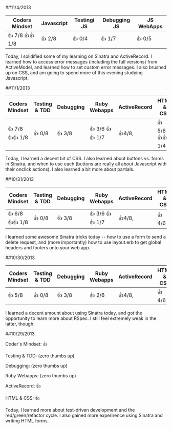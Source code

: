 ##11/4/2013

| Coders Mindset              | Javascript    | Testingi JS  | Debugging JS  | JS WebApps    |
| --------------------------- | ------------- | -----------  | ------------- | ------------- |
|   :+1: 7/8 :+1::+1: 1/8     |    :+1: 2/8   |  :+1: 0/4    |   :+1: 1/7    | :+1: 0/5      |

Today, I solidified some of my learning on Sinatra and ActiveRecord. I learned how to access error messages (including the full versions) from ActiveModel, and learned how to set custom error messages. I also brushed up on CSS, and am going to spend more of this evening studying Javascript.


##11/1/2013

| Coders Mindset              | Testing & TDD | Debugging  | Ruby Webapps             | ActiveRecord         | HTML & CSS              |
| --------------------------- | ------------- | ---------  | ------------------------ | -------------------- | ----------------------- |
|   :+1: 7/8 :+1::+1: 1/8     |    :+1: 0/8   |  :+1: 3/8  |   :+1: 3/6 :+1::+1: 1/7  | :+1:4/8,             |  :+1: 5/6 :+1::+1: 1/4  |

Today, I learned a decent bit of CSS. I also learned about buttons vs. forms in Sinatra, and when to use each (buttons are really all about Javascript with their onclick actions). I also learned a bit more about partials.


##10/31/2013

| Coders Mindset              | Testing & TDD | Debugging  | Ruby Webapps             | ActiveRecord         | HTML & CSS |
| --------------------------- | ------------- | ---------  | ------------------------ | -------------------- | ---------- |
|   :+1: 6/8 :+1::+1: 1/8     |    :+1: 0/8   |  :+1: 3/8  |   :+1: 3/6 :+1::+1: 1/7  | :+1:4/8,             |  :+1: 4/6  |

I learned some awesome Sinatra tricks today -- how to use a form to send a delete request, and (more importantly) how to use layout.erb to get global headers and footers onto your web app.


##10/30/2013

| Coders Mindset | Testing & TDD | Debugging  | Ruby Webapps | ActiveRecord         | HTML & CSS |
| -------------- | ------------- | ---------  | ------------ | -------------------- | ---------- |
|   :+1: 5/8     |    :+1: 0/8   |  :+1: 3/8  |   :+1: 2/6   | :+1:4/8,             |  :+1: 4/6  |

I learned a decent amount about using Sinatra today, and got the opportunity to learn more about RSpec. I still feel extremely weak in the latter, though.


##10/29/2013

Coder's Mindset: :thumbsup:

Testing & TDD: (zero thumbs up)

Debugging: (zero thumbs up)

Ruby Webapps: (zero thumbs up)

ActiveRecord: :thumbsup:

HTML & CSS: :thumbsup:

Today, I learned more about test-driven development and the red/green/refactor cycle. I also gained more experirence using Sinatra and writing HTML forms.
